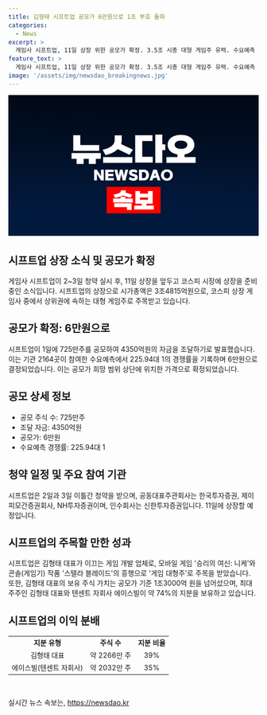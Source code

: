 ```yaml
---
title: 김형태 시프트업 공모가 6만원으로 1조 부호 돌파
categories:
  - News
excerpt: >
  게임사 시프트업, 11일 상장 위한 공모가 확정. 3.5조 시총 대형 게임주 유력. 수요예측 225.94대 1 경쟁률, 6만원으로 결정. 이틀간 청약 받을 예정. 대표주관회사 한국투자증권 등. 대표의 보유 주식 가치 1조3000억 원.
feature_text: >
  게임사 시프트업, 11일 상장 위한 공모가 확정. 3.5조 시총 대형 게임주 유력. 수요예측 225.94대 1 경쟁률, 6만원으로 결정. 이틀간 청약 받을 예정. 대표주관회사 한국투자증권 등. 대표의 보유 주식 가치 1조3000억 원.
image: '/assets/img/newsdao_breakingnews.jpg'
---
```


<p><img src="/assets/img/newsdao_breakingnews.jpg" alt="pcversion 속보" /></p>

<h2 data-ke-size="size26">시프트업 상장 소식 및 공모가 확정</h2>

<p data-ke-size="size16">게임사 시프트업이 2~3일 청약 실시 후, 11일 상장을 앞두고 코스피 시장에 상장을 준비 중인 소식입니다. 시프트업의 상장으로 시가총액은 3조4815억원으로, 코스피 상장 게임사 중에서 상위권에 속하는 대형 게임주로 주목받고 있습니다.</p>

<h2 data-ke-size="size24">공모가 확정: 6만원으로</h2>

<p data-ke-size="size16">시프트업이 1일에 725만주를 공모하여 4350억원의 자금을 조달하기로 발표했습니다. 이는 기관 2164곳이 참여한 수요예측에서 225.94대 1의 경쟁률을 기록하며 6만원으로 결정되었습니다. 이는 공모가 희망 범위 상단에 위치한 가격으로 확정되었습니다.</p>

<h2 data-ke-size="size24">공모 상세 정보</h2>

<ul>
    <li>공모 주식 수: 725만주</li>
    <li>조달 자금: 4350억원</li>
    <li>공모가: 6만원</li>
    <li>수요예측 경쟁률: 225.94대 1</li>
</ul>

<h2 data-ke-size="size24">청약 일정 및 주요 참여 기관</h2>

<p data-ke-size="size16">시프트업은 2일과 3일 이틀간 청약을 받으며, 공동대표주관회사는 한국투자증권, 제이피모간증권회사, NH투자증권이며, 인수회사는 신한투자증권입니다. 11일에 상장할 예정입니다.</p>

<h2 data-ke-size="size24">시프트업의 주목할 만한 성과</h2>

<p data-ke-size="size16">시프트업은 김형태 대표가 이끄는 게임 개발 업체로, 모바일 게임 '승리의 여신: 니케'와 콘솔(게임기) 작품 '스텔라 블레이드'의 흥행으로 '게임 대형주'로 주목을 받았습니다. 또한, 김형태 대표의 보유 주식 가치는 공모가 기준 1조3000억 원을 넘어섰으며, 최대주주인 김형태 대표와 텐센트 자회사 에이스빌이 약 74%의 지분을 보유하고 있습니다.</p>

<h2 data-ke-size="size24">시프트업의 이익 분배</h2>

<table>
    <tr>
        <td style="text-align: center; height: 17px;"><b>지분 유형</b></td>
        <td style="text-align: center; height: 17px;"><b>주식 수</b></td>
        <td style="text-align: center; height: 17px;"><b>지분 비율</b></td>
    </tr>
    <tr>
        <td style="text-align: center; height: 17px;">김형태 대표</td>
        <td style="text-align: center; height: 17px;">약 2266만 주</td>
        <td style="text-align: center; height: 17px;">39%</td>
    </tr>
    <tr>
        <td style="text-align: center; height: 17px;">에이스빌(텐센트 자회사)</td>
        <td style="text-align: center; height: 17px;">약 2032만 주</td>
        <td style="text-align: center; height: 17px;">35%</td>
    </tr>
</table>

<p data-ke-size="size16">&nbsp;</p>
실시간 뉴스 속보는, <a href="https://newsdao.kr" rel="dofollow">https://newsdao.kr</a>


